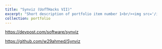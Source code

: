 ```yaml
---
title: "Synviz (UofTHacks VII)"
excerpt: "Short description of portfolio item number 1<br/><img src='/images/projects/synviz_glasses.jpg' style='width:300px;height:200px;'>"
collection: portfolio
---
```


https://devpost.com/software/synviz

https://github.com/w29ahmed/Synviz
